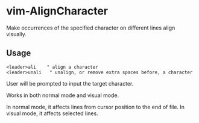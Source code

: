 # vim-AlignCharacter

Make occurrences of the specified character on different lines align visually.

## Usage

```viml
<leader>ali    " align a character 
<leader>unali   " unalign, or remove extra spaces before, a character
```

User will be prompted to input the target character.

Works in both normal mode and visual mode.

In normal mode, it affects lines from cursor position to the end of file.
In visual mode, it affects selected lines.

